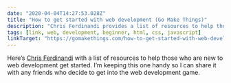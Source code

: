 ```yaml
---
date: "2020-04-04T14:27:53.028Z"
title: "How to get started with web development (Go Make Things)"
description: "Chris Ferdinandi provides a list of resources to help those who are new to web development get started."
tags: [link, web, development, beginner, html, css, javascript]
linkTarget: "https://gomakethings.com/how-to-get-started-with-web-development/"
---
```

Here’s [Chris Ferdinandi](https://gomakethings.com/) with a list of resources to help those who are new to web development get started. I’m keeping this one handy so I can share it with any friends who decide to get into the web development game.
